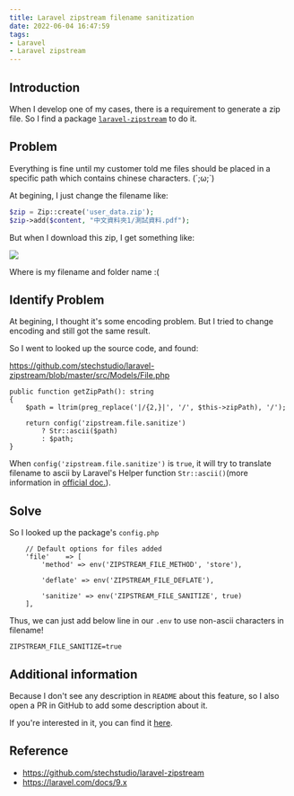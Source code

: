 ```yaml
---
title: Laravel zipstream filename sanitization
date: 2022-06-04 16:47:59
tags:
- Laravel
- Laravel zipstream
---
```


## Introduction

When I develop one of my cases, there is a requirement to generate a zip file. So I find a package [`laravel-zipstream`](https://github.com/stechstudio/laravel-zipstream) to do it.

<!-- more -->

## Problem

Everything is fine until my customer told me files should be placed in a specific path which contains chinese characters. (´;ω;`)

At begining, I just change the filename like:

```php
$zip = Zip::create('user_data.zip');
$zip->add($content, "中文資料夾1/測試資料.pdf");
```

But when I download this zip, I get something like:

![](https://i.imgur.com/9R2AKAA.png)

Where is my filename and folder name :(

## Identify Problem

At begining, I thought it's some encoding problem. But I tried to change encoding and still got the same result.

So I went to looked up the source code, and found:

 <https://github.com/stechstudio/laravel-zipstream/blob/master/src/Models/File.php>

```php=105
public function getZipPath(): string
{
    $path = ltrim(preg_replace('|/{2,}|', '/', $this->zipPath), '/');

    return config('zipstream.file.sanitize')
        ? Str::ascii($path)
        : $path;
}
```

When `config('zipstream.file.sanitize')` is `true`, it will try to translate filename to ascii by Laravel's Helper function `Str::ascii()`(more information in [official doc.](https://laravel.com/docs/9.x/helpers)).

## Solve

So I looked up the package's `config.php`

```php=12
    // Default options for files added
    'file'    => [
        'method' => env('ZIPSTREAM_FILE_METHOD', 'store'),

        'deflate' => env('ZIPSTREAM_FILE_DEFLATE'),

        'sanitize' => env('ZIPSTREAM_FILE_SANITIZE', true)
    ],
```

Thus, we can just add below line in our `.env` to use non-ascii characters in filename!

```env
ZIPSTREAM_FILE_SANITIZE=true
```

## Additional information

Because I don't see any description in `README` about this feature, so I also open a PR in GitHub to add some description about it.

If you're interested in it, you can find it [here](https://github.com/stechstudio/laravel-zipstream/pull/74).

## Reference

- <https://github.com/stechstudio/laravel-zipstream>
- <https://laravel.com/docs/9.x>
